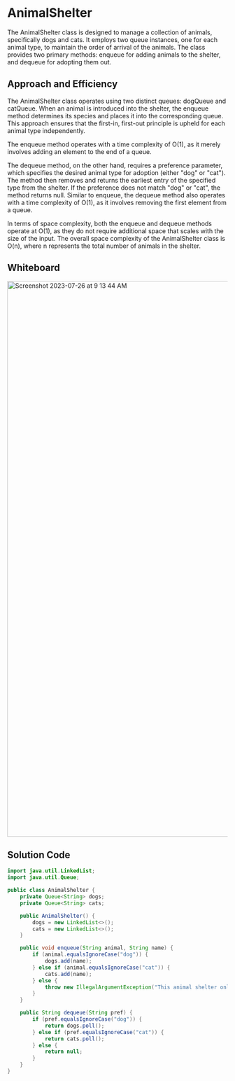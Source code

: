 # AnimalShelter

The AnimalShelter class is designed to manage a collection of animals, specifically dogs and cats. It employs two queue instances, one for each animal type, to maintain the order of arrival of the animals. The class provides two primary methods: enqueue for adding animals to the shelter, and dequeue for adopting them out.

## Approach and Efficiency
The AnimalShelter class operates using two distinct queues: dogQueue and catQueue. When an animal is introduced into the shelter, 
the enqueue method determines its species and places it into the corresponding queue. This approach ensures that the first-in, 
first-out principle is upheld for each animal type independently.

The enqueue method operates with a time complexity of O(1), as it merely involves adding an element to the end of a queue.

The dequeue method, on the other hand, requires a preference parameter, which specifies the desired animal type for adoption 
(either "dog" or "cat"). The method then removes and returns the earliest entry of the specified type from the shelter. If the preference 
does not match "dog" or "cat", the method returns null. Similar to enqueue, the dequeue method also operates with a time complexity of O(1), 
as it involves removing the first element from a queue.

In terms of space complexity, both the enqueue and dequeue methods operate at O(1), as they do not require additional space that scales 
with the size of the input. The overall space complexity of the AnimalShelter class is O(n), where n represents the total number of animals in the shelter.
## Whiteboard

<img width="1270" alt="Screenshot 2023-07-26 at 9 13 44 AM" src="https://github.com/Cooper-Softdev/data-structures-and-algorithms/assets/73309872/7b2d6bb3-2923-4ce4-88bf-d5a692a93188">

## Solution Code

``` Java
import java.util.LinkedList;
import java.util.Queue;

public class AnimalShelter {
    private Queue<String> dogs;
    private Queue<String> cats;

    public AnimalShelter() {
        dogs = new LinkedList<>();
        cats = new LinkedList<>();
    }

    public void enqueue(String animal, String name) {
        if (animal.equalsIgnoreCase("dog")) {
            dogs.add(name);
        } else if (animal.equalsIgnoreCase("cat")) {
            cats.add(name);
        } else {
            throw new IllegalArgumentException("This animal shelter only accepts dogs and cats.");
        }
    }

    public String dequeue(String pref) {
        if (pref.equalsIgnoreCase("dog")) {
            return dogs.poll();
        } else if (pref.equalsIgnoreCase("cat")) {
            return cats.poll();
        } else {
            return null;
        }
    }
}

```
